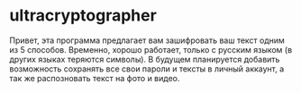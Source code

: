 # ultracryptographer
 Привет, эта программа предлагает вам зашифровать ваш текст одним из 5 способов. Временно, хорошо работает, только с русским языком (в других языках теряются символы). В будущем планируется добавить возможность сохранять все свои пароли и тексты в личный аккаунт, а так же распозновать текст на фото и видео.
 
